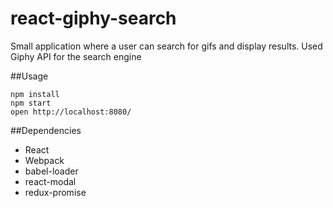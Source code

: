 # react-giphy-search
Small application where a user can search for gifs and display results.
Used Giphy API for the search engine


##Usage
```
npm install
npm start
open http://localhost:8080/
```

##Dependencies
* React
* Webpack
* babel-loader
* react-modal
* redux-promise
 

